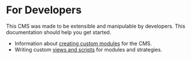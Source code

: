 # For Developers

This CMS was made to be extensible and manipulable by developers. This documentation should help you get started.

- Information about [creating custom modules](Development/CreatingModules.md) for the CMS.
- Writing custom [views and scripts](Development/ViewsAndScripts.md) for modules and strategies.
